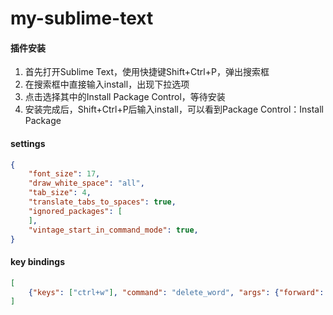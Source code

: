 # my-sublime-text

#### 插件安装
1. 首先打开Sublime Text，使用快捷键Shift+Ctrl+P，弹出搜索框
2. 在搜索框中直接输入install，出现下拉选项
3. 点击选择其中的Install Package Control，等待安装
4. 安装完成后，Shift+Ctrl+P后输入install，可以看到Package Control：Install Package

#### settings
```json
{
    "font_size": 17,
    "draw_white_space": "all",
    "tab_size": 4, 
    "translate_tabs_to_spaces": true,
    "ignored_packages": [
    ],
    "vintage_start_in_command_mode": true,
}
```

#### key bindings
```json
[
    {"keys": ["ctrl+w"], "command": "delete_word", "args": {"forward": false, "sub_words": true}}
]
```
